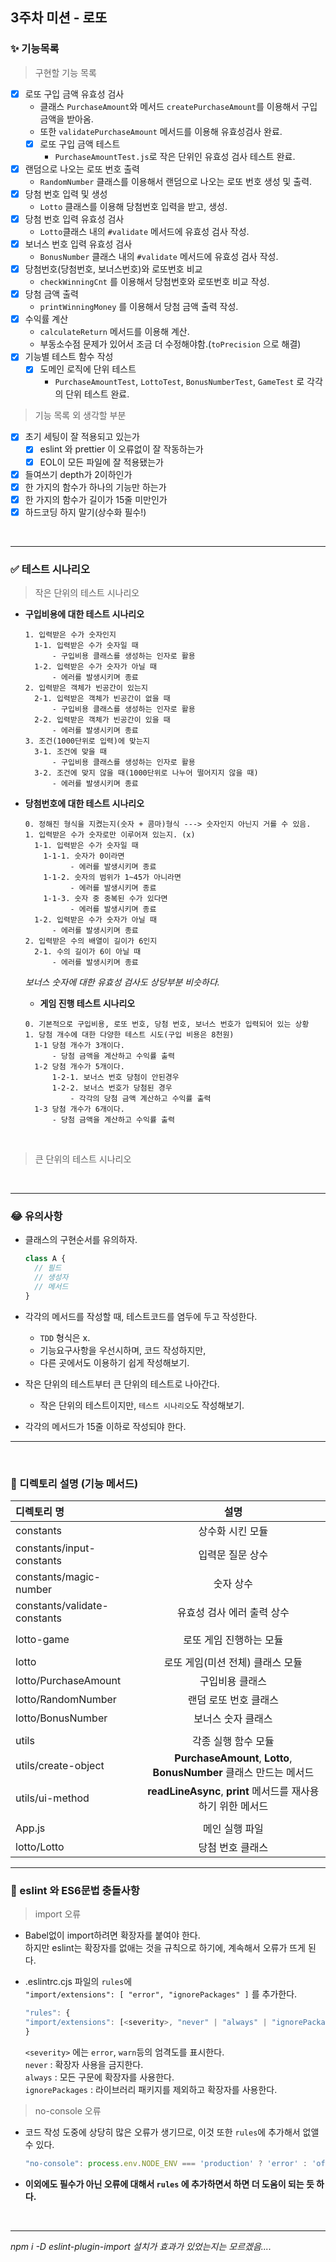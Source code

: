 ## 3주차 미션 - 로또

### ✨ 기능목록

> 구현할 기능 목록

- [x] 로또 구입 금액 유효성 검사
  - 클래스 `PurchaseAmount`와 메서드 `createPurchaseAmount`를 이용해서 구입 금액을 받아옴.
  - 또한 `validatePurchaseAmount` 메서드를 이용해 유효성검사 완료.
  - [x] 로또 구입 금액 테스트
    - `PurchaseAmountTest.js`로 작은 단위인 유효성 검사 테스트 완료.
- [x] 랜덤으로 나오는 로또 번호 출력
  - `RandomNumber` 클래스를 이용해서 랜덤으로 나오는 로또 번호 생성 및 출력.
- [x] 당첨 번호 입력 및 생성
  - `Lotto` 클래스를 이용해 당첨번호 입력을 받고, 생성.
- [x] 당첨 번호 입력 유효성 검사
  - `Lotto`클래스 내의 `#validate` 메서드에 유효성 검사 작성.
- [x] 보너스 번호 입력 유효성 검사
  - `BonusNumber` 클래스 내의 `#validate` 메서드에 유효성 검사 작성.
- [x] 당첨번호(당첨번호, 보너스번호)와 로또번호 비교
  - `checkWinningCnt` 를 이용해서 당첨번호와 로또번호 비교 작성.
- [x] 당첨 금액 출력
  - `printWinningMoney` 를 이용해서 당첨 금액 출력 작성.
- [x] 수익률 계산
  - `calculateReturn` 메서드를 이용해 계산.
  - 부동소수점 문제가 있어서 조금 더 수정해야함.(`toPrecision` 으로 해결)
- [x] 기능별 테스트 함수 작성
  - [x] 도메인 로직에 단위 테스트
    - `PurchaseAmountTest`, `LottoTest`, `BonusNumberTest`, `GameTest` 로 각각의 단위 테스트 완료.

> 기능 목록 외 생각할 부분

- [x] 초기 세팅이 잘 적용되고 있는가
  - [x] eslint 와 prettier 이 오류없이 잘 작동하는가
  - [x] EOL이 모든 파일에 잘 적용됐는가
- [x] 들여쓰기 depth가 2이하인가
- [x] 한 가지의 함수가 하나의 기능만 하는가
- [x] 한 가지의 함수가 길이가 15줄 미만인가
- [x] 하드코딩 하지 말기(상수화 필수!)

<br>

---

### ✅ 테스트 시나리오

> 작은 단위의 테스트 시나리오

- **구입비용에 대한 테스트 시나리오**

  ```
  1. 입력받은 수가 숫자인지
    1-1. 입력받은 수가 숫자일 때
        - 구입비용 클래스를 생성하는 인자로 활용
    1-2. 입력받은 수가 숫자가 아닐 때
        - 에러를 발생시키며 종료
  2. 입력받은 객체가 빈공간이 있는지
    2-1. 입력받은 객체가 빈공간이 없을 때
        - 구입비용 클래스를 생성하는 인자로 활용
    2-2. 입력받은 객체가 빈공간이 있을 때
        - 에러를 발생시키며 종료
  3. 조건(1000단위로 입력)에 맞는지
    3-1. 조건에 맞을 때
        - 구입비용 클래스를 생성하는 인자로 활용
    3-2. 조건에 맞지 않을 때(1000단위로 나누어 떨어지지 않을 때)
        - 에러를 발생시키며 종료
  ```

- **당첨번호에 대한 테스트 시나리오**

  ```
  0. 정해진 형식을 지켰는지(숫자 + 콤마)형식 ---> 숫자인지 아닌지 거를 수 있음.
  1. 입력받은 수가 숫자로만 이루어져 있는지. (x)
    1-1. 입력받은 수가 숫자일 때
      1-1-1. 숫자가 0이라면
            - 에러를 발생시키며 종료
      1-1-2. 숫자의 범위가 1~45가 아니라면
            - 에러를 발생시키며 종료
      1-1-3. 숫자 중 중복된 수가 있다면
            - 에러를 발생시키며 종료
    1-2. 입력받은 수가 숫자가 아닐 때
        - 에러를 발생시키며 종료
  2. 입력받은 수의 배열이 길이가 6인지
    2-1. 수의 길이가 6이 아닐 때
        - 에러를 발생시키며 종료

  ```

  _보너스 숫자에 대한 유효성 검사도 상당부분 비슷하다._

  - **게임 진행 테스트 시나리오**

  ```
  0. 기본적으로 구입비용, 로또 번호, 당첨 번호, 보너스 번호가 입력되어 있는 상황
  1. 당첨 개수에 대한 다양한 테스트 시도(구입 비용은 8천원)
    1-1 당첨 개수가 3개이다.
        - 당첨 금액을 계산하고 수익률 출력
    1-2 당첨 개수가 5개이다.
        1-2-1. 보너스 번호 당첨이 안된경우
        1-2-2. 보너스 번호가 당첨된 경우
            - 각각의 당첨 금액 계산하고 수익률 출력
    1-3 당첨 개수가 6개이다.
        - 당첨 금액을 계산하고 수익률 출력
  ```

  <br>

> 큰 단위의 테스트 시나리오

<br>

---

### 😂 유의사항

- 클래스의 구현순서를 유의하자.

  ```javascript
  class A {
    // 필드
    // 생성자
    // 메서드
  }
  ```

- 각각의 메서드를 작성할 때, 테스트코드를 염두에 두고 작성한다.

  - `TDD` 형식은 x.
  - 기능요구사항을 우선시하며, 코드 작성하지만,
  - 다른 곳에서도 이용하기 쉽게 작성해보기.

- 작은 단위의 테스트부터 큰 단위의 테스트로 나아간다.

  - 작은 단위의 테스트이지만, `테스트 시나리오`도 작성해보기.

- 각각의 메서드가 15줄 이하로 작성되야 한다.

---

<br>

### 🔎 디렉토리 설명 (기능 메서드)

| 디렉토리 명                  |                                설명                                 |
| :--------------------------- | :-----------------------------------------------------------------: |
| constants                    |                          상수화 시킨 모듈                           |
| constants/input-constants    |                          입력문 질문 상수                           |
| constants/magic-number       |                              숫자 상수                              |
| constants/validate-constants |                     유효성 검사 에러 출력 상수                      |
|                              |                                                                     |
| lotto-game                   |                       로또 게임 진행하는 모듈                       |
|                              |                                                                     |
| lotto                        |                  로또 게임(미션 전체) 클래스 모듈                   |
| lotto/PurchaseAmount         |                           구입비용 클래스                           |
| lotto/RandomNumber           |                        랜덤 로또 번호 클래스                        |
| lotto/BonusNumber            |                         보너스 숫자 클래스                          |
|                              |                                                                     |
| utils                        |                         각종 실행 함수 모듈                         |
| utils/create-object          | **PurchaseAmount**, **Lotto**, **BonusNumber** 클래스 만드는 메서드 |
| utils/ui-method              |    **readLineAsync**, **print** 메서드를 재사용하기 위한 메서드     |
|                              |                                                                     |
| App.js                       |                           메인 실행 파일                            |
| lotto/Lotto                  |                          당첨 번호 클래스                           |

---

### 🐛 eslint 와 ES6문법 충돌사항

> import 오류

- Babel없이 import하려면 확장자를 붙여야 한다.  
  하지만 eslint는 확장자를 없애는 것을 규칙으로 하기에,
  계속해서 오류가 뜨게 된다.

- .eslintrc.cjs 파일의 `rules`에  
  `"import/extensions": [ "error", "ignorePackages" ]` 를 추가한다.

  ```cjs
  "rules": {
  "import/extensions": [<severity>, "never" | "always" | "ignorePackages"]
  }
  ```

  `<severity>` 에는 `error`, `warn`등의 엄격도를 표시한다.  
  `never` : 확장자 사용을 금지한다.  
  `always` : 모든 구문에 확장자를 사용한다.  
  `ignorePackages` : 라이브러리 패키지를 제외하고 확장자를 사용한다.

> no-console 오류

- 코드 작성 도중에 상당히 많은 오류가 생기므로,
  이것 또한 `rules`에 추가해서 없앨 수 있다.

  ```cjs
  "no-console": process.env.NODE_ENV === 'production' ? 'error' : 'off',
  ```

- **이외에도 필수가 아닌 오류에 대해서 `rules` 에 추가하면서 하면 더 도움이 되는 듯 하다.**

<br>

---

_npm i -D eslint-plugin-import 설치가 효과가 있었는지는 모르겠음...._
